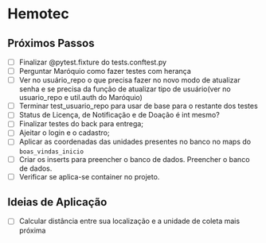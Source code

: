 # Hemotec

## Próximos Passos

- [ ] Finalizar @pytest.fixture do tests.conftest.py
- [ ] Perguntar Maróquio como fazer testes com herança
- [ ] Ver no usuário_repo o que precisa fazer no novo modo de atualizar senha e se precisa da função de atualizar tipo de usuário(ver no usuario_repo e util.auth do Maróquio)
- [ ] Terminar test_usuario_repo para usar de base para o restante dos testes
- [ ] Status de Licença, de Notificação e de Doação é int mesmo?
- [ ] Finalizar testes do back para entrega;
- [ ] Ajeitar o login e o cadastro;
- [ ] Aplicar as coordenadas das unidades presentes no banco no maps do `boas_vindas_inicio`
- [ ] Criar os inserts para preencher o banco de dados. Preencher o banco de dados.
- [ ] Verificar se aplica-se container no projeto.

## Ideias de Aplicação

- [ ] Calcular distância entre sua localização e a unidade de coleta mais próxima